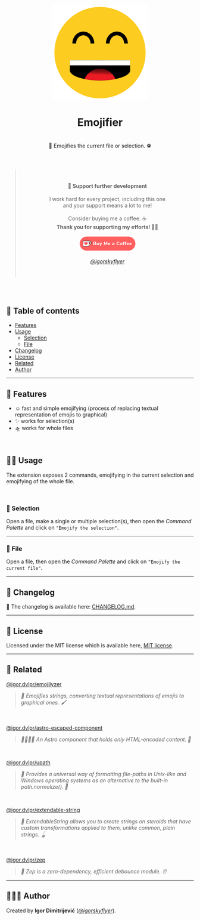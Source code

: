 <div align="center">
  <img src="https://raw.githubusercontent.com/igorskyflyer/vscode-emojifier/main/assets/extension.png" alt="Icon of Emojifier, a Visual Studio Code extension">
</div>

<h1 align="center">Emojifier</h1>

<br>

<div align="center">
  🥳 Emojifies the current file or selection. ⚽
</div>

<br>
<br>

<div align="center">
  <blockquote>
    <br>
    <h4>💖 Support further development</h4>
    <span>I work hard for every project, including this one
    <br>
    and your support means a lot to me!
    <br>
    <br>
    Consider buying me a coffee. ☕
    <br>
    <strong>Thank you for supporting my efforts! 🙏😊</strong></span>
    <br>
    <br>
    <a href="https://ko-fi.com/igorskyflyer" target="_blank"><img src="https://raw.githubusercontent.com/igorskyflyer/igorskyflyer/main/assets/ko-fi.png" alt="Donate to igorskyflyer" width="150"></a>
    <br>
    <br>
    <a href="https://github.com/igorskyflyer"><em>@igorskyflyer</em></a>
    <br>
    <br>
    <br>
  </blockquote>
</div>

<br>
<br>

## 📃 Table of contents

- [Features](#features)
- [Usage](#usage)
  - [Selection](#selection)
  - [File](#file)
- [Changelog](#changelog)
- [License](#license)
- [Related](#related)
- [Author](#author)

---

## 🤖 Features

- ☺️ fast and simple emojifying (process of replacing textual representation of emojis to graphical)
- ✨ works for selection(s)
- 🛸 works for whole files

<br>

## 🕵🏼 Usage

The extension exposes 2 commands, emojifying in the current selection and emojifying of the whole file.

<br>

### 🤿 Selection

Open a file, make a single or multiple selection(s), then open the *Command Palette* and click on `"Emojify the selection"`.

---

### 📃 File

Open a file, then open the *Command Palette* and click on `"Emojify the current file"`.

---

## 📝 Changelog

📑 The changelog is available here: [CHANGELOG.md](https://github.com/igorskyflyer/vscode-emojifier/blob/main/CHANGELOG.md).

---

## 🪪 License

Licensed under the MIT license which is available here, [MIT license](https://github.com/igorskyflyer/vscode-emojifier/blob/main/LICENSE).

---

## 🧬 Related

[@igor.dvlpr/emojilyzer](https://www.npmjs.com/package/@igor.dvlpr/emojilyzer)

> _💬 Emojifies strings, converting textual representations of emojis to graphical ones. 🖌️_

<br>

[@igor.dvlpr/astro-escaped-component](https://www.npmjs.com/package/@igor.dvlpr/astro-escaped-component)

> _🏃🏻‍♂️‍➡️ An Astro component that holds only HTML-encoded content. 📜_

<br>

[@igor.dvlpr/upath](https://www.npmjs.com/package/@igor.dvlpr/upath)

> _🎍 Provides a universal way of formatting file-paths in Unix-like and Windows operating systems as an alternative to the built-in path.normalize(). 🧬_

<br>

[@igor.dvlpr/extendable-string](https://www.npmjs.com/package/@igor.dvlpr/extendable-string)

> _🦀 ExtendableString allows you to create strings on steroids that have custom transformations applied to them, unlike common, plain strings. 🪀_

<br>

[@igor.dvlpr/zep](https://www.npmjs.com/package/@igor.dvlpr/zep)

> _🧠 Zep is a zero-dependency, efficient debounce module. ⏰_

---

## 👨🏻‍💻 Author
Created by **Igor Dimitrijević** ([*@igorskyflyer*](https://github.com/igorskyflyer/)).
